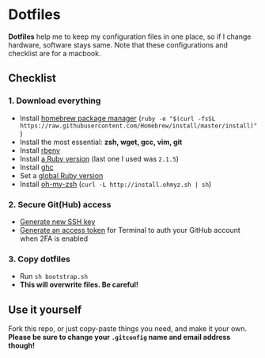 # Dotfiles

**Dotfiles** help me to keep my configuration files in one place, so if I change hardware, software stays same.
Note that these configurations and checklist are for a macbook.

## Checklist

### 1. Download everything

- Install [homebrew package manager](http://brew.sh/) (`ruby -e "$(curl -fsSL https://raw.githubusercontent.com/Homebrew/install/master/install)"`)
- Install the most essential: __zsh, wget, gcc, vim, git__
- Install [rbenv](https://github.com/sstephenson/rbenv)
- Install [a Ruby version](https://github.com/sstephenson/rbenv#installing-ruby-versions) (last one I used was `2.1.5`)
- Install [ghc](https://www.haskell.org/ghc/)
- Set a [global Ruby version](https://github.com/sstephenson/rbenv#rbenv-global)
- Install [oh-my-zsh](https://github.com/robbyrussell/oh-my-zsh) (`curl -L http://install.ohmyz.sh | sh`)

### 2. Secure Git(Hub) access

- [Generate new SSH key](https://help.github.com/articles/generating-ssh-keys/)
- [Generate an access token](https://help.github.com/articles/creating-an-access-token-for-command-line-use/) for Terminal to auth your GitHub account when 2FA is enabled

### 3. Copy dotfiles

- Run `sh bootstrap.sh`
- **This will overwrite files. Be careful!**

## Use it yourself

Fork this repo, or just copy-paste things you need, and make it your own. **Please be sure to change your `.gitconfig` name and email address though!**
